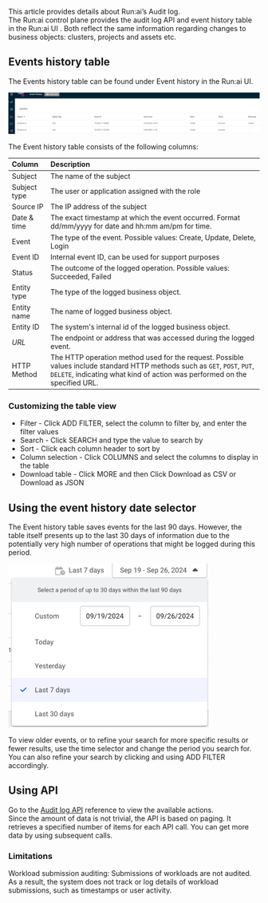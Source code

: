   
This article provides details about Run:ai’s Audit log.  
The Run:ai control plane provides the audit log API and event history table in the Run:ai UI . Both reflect the same information regarding changes to business objects: clusters, projects and assets etc.

## Events history table

The Events history table can be found under Event history in the Run:ai UI.

![](img/audit-log-table.png)

The Event history table consists of the following columns:

| Column | Description |
| :---- | :---- |
| Subject | The name of the subject |
| Subject type | The user or application assigned with the role |
| Source IP | The IP address of the subject |
| Date & time | The exact timestamp at which the event occurred. Format dd/mm/yyyy for date and hh:mm am/pm for time. |
| Event | The type of the event. Possible values: Create, Update, Delete, Login |
| Event ID | Internal event ID, can be used for support purposes |
| Status | The outcome of the logged operation. Possible values: Succeeded, Failed |
| Entity type | The type of the logged business object. |
| Entity name | The name of logged business object. |
| Entity ID | The system's internal id of the logged business object. |
| *URL* | The endpoint or address that was accessed during the logged event. |
| HTTP Method | The HTTP operation method used for the request. Possible values include standard HTTP methods such as `GET`, `POST`, `PUT`, `DELETE`, indicating what kind of action was performed on the specified URL. |

### Customizing the table view

* Filter - Click ADD FILTER, select the column to filter by, and enter the filter values  
* Search - Click SEARCH and type the value to search by  
* Sort - Click each column header to sort by  
* Column selection - Click COLUMNS and select the columns to display in the table  
* Download table - Click MORE and then Click Download as CSV or Download as JSON

## Using the event history date selector

The Event history table saves events for the last 90 days. However, the table itself presents up to the last 30 days of information due to the potentially very high number of operations that might be logged during this period.

![](img/audit-log-date-selector.png)

To view older events, or to refine your search for more specific results or fewer results, use the time selector and change the period you search for.  
You can also refine your search by clicking and using ADD FILTER accordingly.

## Using API

Go to the [Audit log API](https://api-docs.run.ai/2.18/tag/Audit/) reference to view the available actions.  
Since the amount of data is not trivial, the API is based on paging. It retrieves a specified number of items for each API call. You can get more data by using subsequent calls.

### Limitations
 
Workload submission auditing: Submissions of workloads are not audited. As a result, the system does not track or log details of workload submissions, such as timestamps or user activity.

